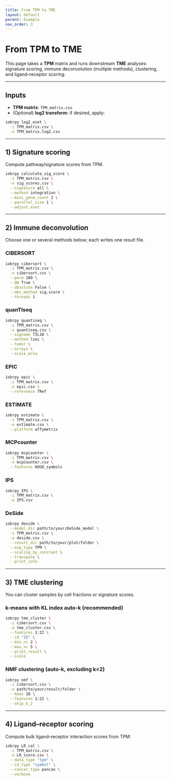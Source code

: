 ```yaml
---
title: From TPM to TME
layout: default
parent: Example
nav_order: 3
---
```


# From TPM to TME

This page takes a **TPM** matrix and runs downstream **TME** analyses: signature scoring, immune deconvolution (multiple methods), clustering, and ligand–receptor scoring. 

---

## Inputs

- **TPM matrix**: `TPM_matrix.csv`
- (Optional) **log2 transform**: if desired, apply:
  
```bash
iobrpy log2_eset \
  -i TPM_matrix.csv \
  -o TPM_matrix.log2.csv
```

---

## 1) Signature scoring

Compute pathway/signature scores from TPM.

```bash
iobrpy calculate_sig_score \
  -i TPM_matrix.csv \
  -o sig_scores.csv \
  --signature all \
  --method integration \
  --mini_gene_count 2 \
  --parallel_size 1 \
  --adjust_eset
```

---

## 2) Immune deconvolution

Choose one or several methods below; each writes one result file.

### CIBERSORT
```bash
iobrpy cibersort \
  -i TPM_matrix.csv \
  -o cibersort.csv \
  --perm 100 \
  --QN True \
  --absolute False \
  --abs_method sig.score \
  --threads 1
```

### quanTIseq
```bash
iobrpy quantiseq \
  -i TPM_matrix.csv \
  -o quantiseq.csv \
  --signame TIL10 \
  --method lsei \
  --tumor \
  --arrays \
  --scale_mrna
```

### EPIC
```bash
iobrpy epic \
  -i TPM_matrix.csv \
  -o epic.csv \
  --reference TRef
```

### ESTIMATE
```bash
iobrpy estimate \
  -i TPM_matrix.csv \
  -o estimate.csv \
  --platform affymetrix
```

### MCPcounter
```bash
iobrpy mcpcounter \
  -i TPM_matrix.csv \
  -o mcpcounter.csv \
  --features HUGO_symbols
```

### IPS
```bash
iobrpy IPS \
  -i TPM_matrix.csv \
  -o IPS.csv
```

### DeSide
```bash
iobrpy deside \
  --model_dir path/to/your/DeSide_model \
  -i TPM_matrix.csv \
  -o deside.csv \
  --result_dir path/to/your/plot/folder \
  --exp_type TPM \
  --scaling_by_constant \
  --transpose \
  --print_info
```

---

## 3) TME clustering

You can cluster samples by cell fractions or signature scores.

### k-means with KL index auto-k (recommended)
```bash
iobrpy tme_cluster \
  -i cibersort.csv \
  -o tme_cluster.csv \
  --features 1:22 \
  --id "ID" \
  --min_nc 2 \
  --max_nc 5 \
  --print_result \
  --scale
```

### NMF clustering (auto-k, excluding k=2)
```bash
iobrpy nmf \
  -i cibersort.csv \
  -o path/to/your/result/folder \
  --kmax 10 \
  --features 1:22 \
  --skip_k_2
```

---

## 4) Ligand–receptor scoring

Compute bulk ligand–receptor interaction scores from TPM:

```bash
iobrpy LR_cal \
  -i TPM_matrix.csv \
  -o LR_score.csv \
  --data_type "tpm" \
  --id_type "symbol" \
  --cancer_type pancan \
  --verbose
```